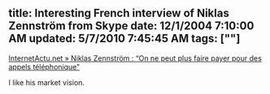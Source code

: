 title: Interesting French interview of Niklas Zennstr&#246;m from Skype
date: 12/1/2004 7:10:00 AM
updated: 5/7/2010 7:45:45 AM
tags: [""]
---
[InternetActu.net » Niklas Zennström : “On ne peut plus faire payer pour des appels téléphonique”](http://www.internetactu.net/index.php?p=5696)

I like his market vision.
